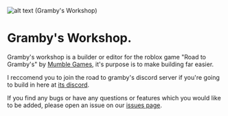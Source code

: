 ![alt text (Gramby's Workshop)](https://github.com/jirrob/GrambysWorkshop/blob/main/splash.png)

# Gramby's Workshop.
Gramby's workshop is a builder or editor for the roblox game "Road to Gramby's" by [Mumble Games](https://www.roblox.com/groups/4785134/Mumble-Games#), it's purpose is to make building far easier.

I reccomend you to join the road to gramby's discord server if you're going to build in here at [its discord](https://discord.gg/TGssyV6aQT).

If you find any bugs or have any questions or features which you would like to be added, please open an issue on our [issues page](https://github.com/jirrob/GrambysWorkshop/issues).
